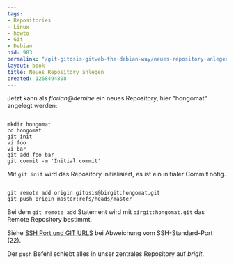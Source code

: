 ```yaml
---
tags:
- Repositories
- Linux
- howto
- Git
- Debian
nid: 983
permalink: "/git-gitosis-gitweb-the-debian-way/neues-repository-anlegen.html"
layout: book
title: Neues Repository anlegen
created: 1268494808
---
```

Jetzt kann als <em>florian@demine</em> ein neues Repository, hier "hongomat" 
angelegt werden:

<code>
mkdir hongomat
cd hongomat
git init
vi foo
vi bar
git add foo bar
git commit -m 'Initial commit'
</code>

Mit <code>git init</code> wird das Repository initialisiert,
es ist ein initialer Commit nötig.

<code>
git remote add origin gitosis@birgit:hongomat.git
git push origin master:refs/heads/master
</code>

Bei dem <code>git remote add</code> Statement wird mit <code>birgit:hongomat.git</code> das Remote Repository bestimmt.

Siehe <a href="http://netzaffe.de/git-gitosis-gitweb-the-debian-way/installation-und-einrichtung-von-gitosis/ssh-port-und-git-urls.html">SSH Port und GIT URLS</a> bei Abweichung vom SSH-Standard-Port (22). 

Der <code>push</code> Befehl schiebt alles in unser zentrales Repository auf <em>brigit</em>.



